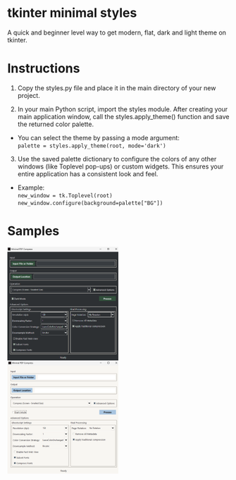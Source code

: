 # tkinter minimal styles

A quick and beginner level way to get modern, flat, dark and light theme on tkinter. 


# Instructions

1. Copy the styles.py file and place it in the main directory of your new project.

2. In your main Python script, import the styles module. After creating your main application window, call the styles.apply_theme() function and save the returned color palette.

* You can select the theme by passing a mode argument:  
`palette = styles.apply_theme(root, mode='dark')` 

3. Use the saved palette dictionary to configure the colors of any other windows (like Toplevel pop-ups) or custom widgets. This ensures your entire application has a consistent look and feel.

* Example:  
`new_window = tk.Toplevel(root)`  
`new_window.configure(background=palette["BG"])`


# Samples

<img src="https://github.com/deminimis/tkinter_minimal_styles/blob/main/samples/darkpic.png?raw=true" alt="Dark Picture" style="max-width: 50%;">
<img src="https://github.com/deminimis/tkinter_minimal_styles/blob/main/samples/lightpic.png?raw=true" alt="Dark Picture" style="max-width: 50%;">
